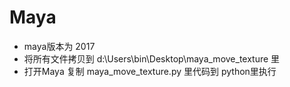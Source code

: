 # Maya
- maya版本为 2017
- 将所有文件拷贝到 d:\Users\bin\Desktop\maya_move_texture 里
- 打开Maya 复制 maya_move_texture.py  里代码到 python里执行